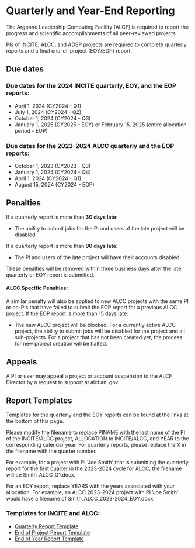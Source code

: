 # Quarterly and Year-End Reporting

The Argonne Leadership Computing Facility (ALCF) is required to report the progress and scientific accomplishments of all peer-reviewed projects.

PIs of INCITE, ALCC, and ADSP projects are required to complete quarterly reports and a final end-of-project (EOY/EOP) report.

## Due dates

### Due dates for the 2024 INCITE quarterly, EOY, and the EOP reports:

- April 1, 2024 (CY2024 - Q1)
- July 1, 2024 (CY2024 - Q2)
- October 1, 2024 (CY2024 - Q3)
- January 1, 2025 (CY2025 - EOY) or February 15, 2025 (entire allocation period - EOP)

### Due dates for the 2023-2024 ALCC quarterly and the EOP reports:

- October 1, 2023 (CY2023 - Q3)
- January 1, 2024 (CY2024 - Q4)
- April 1, 2024 (CY2024 - Q1)
- August 15, 2024 (CY2024 - EOP)

## Penalties

If a quarterly report is more than **30 days late**:

- The ability to submit jobs for the PI and users of the late project will be disabled.

If a quarterly report is more than **90 days late**:

- The PI and users of the late project will have their accounts disabled.

These penalties will be removed within three business days after the late quarterly or EOY report is submitted.

#### ALCC Specific Penalties:

A similar penalty will also be applied to new ALCC projects with the same PI or co-PIs that have failed to submit the EOP report for a previous ALCC project. If the EOP report is more than 15 days late:

- The new ALCC project will be blocked. For a currently active ALCC project, the ability to submit jobs will be disabled for the project and all sub-projects. For a project that has not been created yet, the process for new project creation will be halted.

## Appeals

A PI or user may appeal a project or account suspension to the ALCF Director by a request to support at alcf.anl.gov.

## Report Templates

Templates for the quarterly and the EOY reports can be found at the links at the bottom of this page.

Please modify the filename to replace PINAME with the last name of the PI of the INCITE/ALCC project, ALLOCATION to INCITE/ALCC, and YEAR to the corresponding calendar year. For quarterly reports, please replace the X in the filename with the quarter number.

For example, for a project with PI 'Joe Smith' that is submitting the quarterly report for the first quarter in the 2023-2024 cycle for ALCC, the filename will be Smith_ALCC_Q1.docx.

For an EOY report, replace YEARS with the years associated with your allocation. For example, an ALCC 2023-2024 project with PI 'Joe Smith' would have a filename of Smith_ALCC_2023-2024_EOY.docx.

### Templates for INCITE and ALCC:

- [Quarterly Report Template](files/PINAME_ALLOCATION_YEAR_QX.docx)
- [End of Project Report Template](files/PINAME_ALLOCATION_YEARS_EOP.docx)
- [End of Year Report Template](files/PINAME_ALLOCATION_YEAR_EOY.docx)
